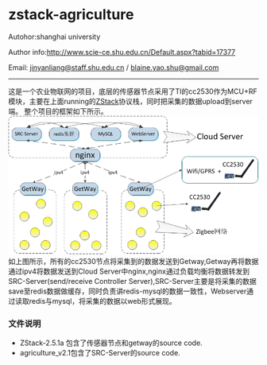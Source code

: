 # zstack-agriculture
Autohor:shanghai university

Author info:http://www.scie-ce.shu.edu.cn/Default.aspx?tabid=17377

Email: jinyanliang@staff.shu.edu.cn / blaine.yao.shu@gmail.com
***
这是一个农业物联网的项目，底层的传感器节点采用了TI的cc2530作为MCU+RF模块，主要在上面running的[ZStack](http://www.ti.com.cn/tool/cn/z-stack)协议栈，同时把采集的数据upload到server端。
整个项目的框架如下所示。
![Struct](/1.png)
如上图所示，所有的cc2530节点将采集到的数据发送到Getway,Getway再将数据通过ipv4将数据发送到Cloud Server中nginx,nginx通过负载均衡将数据转发到SRC-Server(send/receive Controller Server),SRC-Server主要是将采集的数据save至redis数据做缓存，同时负责讲redis-mysql的数据一致性，Webserver通过读取redis与mysql，将采集的数据以web形式展现。

### 文件说明
* ZStack-2.5.1a 包含了传感器节点和getway的source code.
* agriculture_v2.1包含了SRC-Server的source code.

